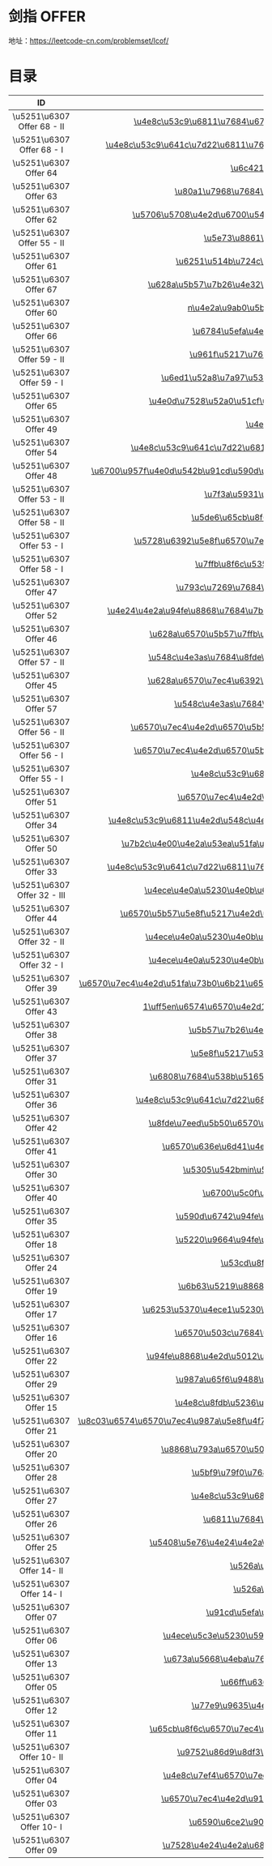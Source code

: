 
# 剑指 OFFER

地址：https://leetcode-cn.com/problemset/lcof/ 

# 目录 

| ID | Title | Solutions |
| :------: | :------: | :------: |
| \u5251\u6307 Offer 68 - II | [\u4e8c\u53c9\u6811\u7684\u6700\u8fd1\u516c\u5171\u7956\u5148 LCOF](https://leetcode.com/problems/er-cha-shu-de-zui-jin-gong-gong-zu-xian-lcof/) | [题解](/other/lcof/list/68-II-er-cha-shu-de-zui-jin-gong-gong-zu-xian-lcof/) |
| \u5251\u6307 Offer 68 - I | [\u4e8c\u53c9\u641c\u7d22\u6811\u7684\u6700\u8fd1\u516c\u5171\u7956\u5148 LCOF](https://leetcode.com/problems/er-cha-sou-suo-shu-de-zui-jin-gong-gong-zu-xian-lcof/) | [题解](/other/lcof/list/68-I-er-cha-sou-suo-shu-de-zui-jin-gong-gong-zu-xian-lcof/) |
| \u5251\u6307 Offer 64 | [\u6c421+2+\u2026+n LCOF](https://leetcode.com/problems/qiu-12n-lcof/) | [题解](/other/lcof/list/64-qiu-12n-lcof/) |
| \u5251\u6307 Offer 63 | [\u80a1\u7968\u7684\u6700\u5927\u5229\u6da6 LCOF](https://leetcode.com/problems/gu-piao-de-zui-da-li-run-lcof/) | [题解](/other/lcof/list/63-gu-piao-de-zui-da-li-run-lcof/) |
| \u5251\u6307 Offer 62 | [\u5706\u5708\u4e2d\u6700\u540e\u5269\u4e0b\u7684\u6570\u5b57 LCOF](https://leetcode.com/problems/yuan-quan-zhong-zui-hou-sheng-xia-de-shu-zi-lcof/) | [题解](/other/lcof/list/62-yuan-quan-zhong-zui-hou-sheng-xia-de-shu-zi-lcof/) |
| \u5251\u6307 Offer 55 - II | [\u5e73\u8861\u4e8c\u53c9\u6811 LCOF](https://leetcode.com/problems/ping-heng-er-cha-shu-lcof/) | [题解](/other/lcof/list/55-II-ping-heng-er-cha-shu-lcof/) |
| \u5251\u6307 Offer 61 | [\u6251\u514b\u724c\u4e2d\u7684\u987a\u5b50 LCOF](https://leetcode.com/problems/bu-ke-pai-zhong-de-shun-zi-lcof/) | [题解](/other/lcof/list/61-bu-ke-pai-zhong-de-shun-zi-lcof/) |
| \u5251\u6307 Offer 67 | [\u628a\u5b57\u7b26\u4e32\u8f6c\u6362\u6210\u6574\u6570 LCOF](https://leetcode.com/problems/ba-zi-fu-chuan-zhuan-huan-cheng-zheng-shu-lcof/) | [题解](/other/lcof/list/67-ba-zi-fu-chuan-zhuan-huan-cheng-zheng-shu-lcof/) |
| \u5251\u6307 Offer 60 | [n\u4e2a\u9ab0\u5b50\u7684\u70b9\u6570 LCOF](https://leetcode.com/problems/nge-tou-zi-de-dian-shu-lcof/) | [题解](/other/lcof/list/60-nge-tou-zi-de-dian-shu-lcof/) |
| \u5251\u6307 Offer 66 | [\u6784\u5efa\u4e58\u79ef\u6570\u7ec4 LCOF](https://leetcode.com/problems/gou-jian-cheng-ji-shu-zu-lcof/) | [题解](/other/lcof/list/66-gou-jian-cheng-ji-shu-zu-lcof/) |
| \u5251\u6307 Offer 59 - II | [\u961f\u5217\u7684\u6700\u5927\u503c LCOF](https://leetcode.com/problems/dui-lie-de-zui-da-zhi-lcof/) | [题解](/other/lcof/list/59-II-dui-lie-de-zui-da-zhi-lcof/) |
| \u5251\u6307 Offer 59 - I | [\u6ed1\u52a8\u7a97\u53e3\u7684\u6700\u5927\u503c LCOF](https://leetcode.com/problems/hua-dong-chuang-kou-de-zui-da-zhi-lcof/) | [题解](/other/lcof/list/59-I-hua-dong-chuang-kou-de-zui-da-zhi-lcof/) |
| \u5251\u6307 Offer 65 | [\u4e0d\u7528\u52a0\u51cf\u4e58\u9664\u505a\u52a0\u6cd5 LCOF](https://leetcode.com/problems/bu-yong-jia-jian-cheng-chu-zuo-jia-fa-lcof/) | [题解](/other/lcof/list/65-bu-yong-jia-jian-cheng-chu-zuo-jia-fa-lcof/) |
| \u5251\u6307 Offer 49 | [\u4e11\u6570 LCOF](https://leetcode.com/problems/chou-shu-lcof/) | [题解](/other/lcof/list/49-chou-shu-lcof/) |
| \u5251\u6307 Offer 54 | [\u4e8c\u53c9\u641c\u7d22\u6811\u7684\u7b2ck\u5927\u8282\u70b9 LCOF](https://leetcode.com/problems/er-cha-sou-suo-shu-de-di-kda-jie-dian-lcof/) | [题解](/other/lcof/list/54-er-cha-sou-suo-shu-de-di-kda-jie-dian-lcof/) |
| \u5251\u6307 Offer 48 | [\u6700\u957f\u4e0d\u542b\u91cd\u590d\u5b57\u7b26\u7684\u5b50\u5b57\u7b26\u4e32 LCOF](https://leetcode.com/problems/zui-chang-bu-han-zhong-fu-zi-fu-de-zi-zi-fu-chuan-lcof/) | [题解](/other/lcof/list/48-zui-chang-bu-han-zhong-fu-zi-fu-de-zi-zi-fu-chuan-lcof/) |
| \u5251\u6307 Offer 53 - II | [\u7f3a\u5931\u7684\u6570\u5b57 LCOF](https://leetcode.com/problems/que-shi-de-shu-zi-lcof/) | [题解](/other/lcof/list/53-II-que-shi-de-shu-zi-lcof/) |
| \u5251\u6307 Offer 58 - II | [\u5de6\u65cb\u8f6c\u5b57\u7b26\u4e32 LCOF](https://leetcode.com/problems/zuo-xuan-zhuan-zi-fu-chuan-lcof/) | [题解](/other/lcof/list/58-II-zuo-xuan-zhuan-zi-fu-chuan-lcof/) |
| \u5251\u6307 Offer 53 - I | [\u5728\u6392\u5e8f\u6570\u7ec4\u4e2d\u67e5\u627e\u6570\u5b57 LCOF](https://leetcode.com/problems/zai-pai-xu-shu-zu-zhong-cha-zhao-shu-zi-lcof/) | [题解](/other/lcof/list/53-I-zai-pai-xu-shu-zu-zhong-cha-zhao-shu-zi-lcof/) |
| \u5251\u6307 Offer 58 - I | [\u7ffb\u8f6c\u5355\u8bcd\u987a\u5e8f LCOF](https://leetcode.com/problems/fan-zhuan-dan-ci-shun-xu-lcof/) | [题解](/other/lcof/list/58-I-fan-zhuan-dan-ci-shun-xu-lcof/) |
| \u5251\u6307 Offer 47 | [\u793c\u7269\u7684\u6700\u5927\u4ef7\u503c LCOF](https://leetcode.com/problems/li-wu-de-zui-da-jie-zhi-lcof/) | [题解](/other/lcof/list/47-li-wu-de-zui-da-jie-zhi-lcof/) |
| \u5251\u6307 Offer 52 | [\u4e24\u4e2a\u94fe\u8868\u7684\u7b2c\u4e00\u4e2a\u516c\u5171\u8282\u70b9 LCOF](https://leetcode.com/problems/liang-ge-lian-biao-de-di-yi-ge-gong-gong-jie-dian-lcof/) | [题解](/other/lcof/list/52-liang-ge-lian-biao-de-di-yi-ge-gong-gong-jie-dian-lcof/) |
| \u5251\u6307 Offer 46 | [\u628a\u6570\u5b57\u7ffb\u8bd1\u6210\u5b57\u7b26\u4e32 LCOF](https://leetcode.com/problems/ba-shu-zi-fan-yi-cheng-zi-fu-chuan-lcof/) | [题解](/other/lcof/list/46-ba-shu-zi-fan-yi-cheng-zi-fu-chuan-lcof/) |
| \u5251\u6307 Offer 57 - II | [\u548c\u4e3as\u7684\u8fde\u7eed\u6b63\u6570\u5e8f\u5217 LCOF](https://leetcode.com/problems/he-wei-sde-lian-xu-zheng-shu-xu-lie-lcof/) | [题解](/other/lcof/list/57-II-he-wei-sde-lian-xu-zheng-shu-xu-lie-lcof/) |
| \u5251\u6307 Offer 45 | [\u628a\u6570\u7ec4\u6392\u6210\u6700\u5c0f\u7684\u6570 LCOF](https://leetcode.com/problems/ba-shu-zu-pai-cheng-zui-xiao-de-shu-lcof/) | [题解](/other/lcof/list/45-ba-shu-zu-pai-cheng-zui-xiao-de-shu-lcof/) |
| \u5251\u6307 Offer 57 | [\u548c\u4e3as\u7684\u4e24\u4e2a\u6570\u5b57 LCOF](https://leetcode.com/problems/he-wei-sde-liang-ge-shu-zi-lcof/) | [题解](/other/lcof/list/57-he-wei-sde-liang-ge-shu-zi-lcof/) |
| \u5251\u6307 Offer 56 - II | [\u6570\u7ec4\u4e2d\u6570\u5b57\u51fa\u73b0\u7684\u6b21\u6570 II LCOF](https://leetcode.com/problems/shu-zu-zhong-shu-zi-chu-xian-de-ci-shu-ii-lcof/) | [题解](/other/lcof/list/56-II-shu-zu-zhong-shu-zi-chu-xian-de-ci-shu-ii-lcof/) |
| \u5251\u6307 Offer 56 - I | [\u6570\u7ec4\u4e2d\u6570\u5b57\u51fa\u73b0\u7684\u6b21\u6570 LCOF](https://leetcode.com/problems/shu-zu-zhong-shu-zi-chu-xian-de-ci-shu-lcof/) | [题解](/other/lcof/list/56-I-shu-zu-zhong-shu-zi-chu-xian-de-ci-shu-lcof/) |
| \u5251\u6307 Offer 55 - I | [\u4e8c\u53c9\u6811\u7684\u6df1\u5ea6 LCOF](https://leetcode.com/problems/er-cha-shu-de-shen-du-lcof/) | [题解](/other/lcof/list/55-I-er-cha-shu-de-shen-du-lcof/) |
| \u5251\u6307 Offer 51 | [\u6570\u7ec4\u4e2d\u7684\u9006\u5e8f\u5bf9 LCOF](https://leetcode.com/problems/shu-zu-zhong-de-ni-xu-dui-lcof/) | [题解](/other/lcof/list/51-shu-zu-zhong-de-ni-xu-dui-lcof/) |
| \u5251\u6307 Offer 34 | [\u4e8c\u53c9\u6811\u4e2d\u548c\u4e3a\u67d0\u4e00\u503c\u7684\u8def\u5f84 LCOF](https://leetcode.com/problems/er-cha-shu-zhong-he-wei-mou-yi-zhi-de-lu-jing-lcof/) | [题解](/other/lcof/list/34-er-cha-shu-zhong-he-wei-mou-yi-zhi-de-lu-jing-lcof/) |
| \u5251\u6307 Offer 50 | [\u7b2c\u4e00\u4e2a\u53ea\u51fa\u73b0\u4e00\u6b21\u7684\u5b57\u7b26 LCOF](https://leetcode.com/problems/di-yi-ge-zhi-chu-xian-yi-ci-de-zi-fu-lcof/) | [题解](/other/lcof/list/50-di-yi-ge-zhi-chu-xian-yi-ci-de-zi-fu-lcof/) |
| \u5251\u6307 Offer 33 | [\u4e8c\u53c9\u641c\u7d22\u6811\u7684\u540e\u5e8f\u904d\u5386\u5e8f\u5217 LCOF](https://leetcode.com/problems/er-cha-sou-suo-shu-de-hou-xu-bian-li-xu-lie-lcof/) | [题解](/other/lcof/list/33-er-cha-sou-suo-shu-de-hou-xu-bian-li-xu-lie-lcof/) |
| \u5251\u6307 Offer 32 - III | [\u4ece\u4e0a\u5230\u4e0b\u6253\u5370\u4e8c\u53c9\u6811 III LCOF](https://leetcode.com/problems/cong-shang-dao-xia-da-yin-er-cha-shu-iii-lcof/) | [题解](/other/lcof/list/32-III-cong-shang-dao-xia-da-yin-er-cha-shu-iii-lcof/) |
| \u5251\u6307 Offer 44 | [\u6570\u5b57\u5e8f\u5217\u4e2d\u67d0\u4e00\u4f4d\u7684\u6570\u5b57 LCOF](https://leetcode.com/problems/shu-zi-xu-lie-zhong-mou-yi-wei-de-shu-zi-lcof/) | [题解](/other/lcof/list/44-shu-zi-xu-lie-zhong-mou-yi-wei-de-shu-zi-lcof/) |
| \u5251\u6307 Offer 32 - II | [\u4ece\u4e0a\u5230\u4e0b\u6253\u5370\u4e8c\u53c9\u6811 II LCOF](https://leetcode.com/problems/cong-shang-dao-xia-da-yin-er-cha-shu-ii-lcof/) | [题解](/other/lcof/list/32-II-cong-shang-dao-xia-da-yin-er-cha-shu-ii-lcof/) |
| \u5251\u6307 Offer 32 - I | [\u4ece\u4e0a\u5230\u4e0b\u6253\u5370\u4e8c\u53c9\u6811 LCOF](https://leetcode.com/problems/cong-shang-dao-xia-da-yin-er-cha-shu-lcof/) | [题解](/other/lcof/list/32-I-cong-shang-dao-xia-da-yin-er-cha-shu-lcof/) |
| \u5251\u6307 Offer 39 | [\u6570\u7ec4\u4e2d\u51fa\u73b0\u6b21\u6570\u8d85\u8fc7\u4e00\u534a\u7684\u6570\u5b57 LCOF](https://leetcode.com/problems/shu-zu-zhong-chu-xian-ci-shu-chao-guo-yi-ban-de-shu-zi-lcof/) | [题解](/other/lcof/list/39-shu-zu-zhong-chu-xian-ci-shu-chao-guo-yi-ban-de-shu-zi-lcof/) |
| \u5251\u6307 Offer 43 | [1\uff5en\u6574\u6570\u4e2d1\u51fa\u73b0\u7684\u6b21\u6570 LCOF](https://leetcode.com/problems/1nzheng-shu-zhong-1chu-xian-de-ci-shu-lcof/) | [题解](/other/lcof/list/43-1nzheng-shu-zhong-1chu-xian-de-ci-shu-lcof/) |
| \u5251\u6307 Offer 38 | [\u5b57\u7b26\u4e32\u7684\u6392\u5217 LCOF](https://leetcode.com/problems/zi-fu-chuan-de-pai-lie-lcof/) | [题解](/other/lcof/list/38-zi-fu-chuan-de-pai-lie-lcof/) |
| \u5251\u6307 Offer 37 | [\u5e8f\u5217\u5316\u4e8c\u53c9\u6811 LCOF](https://leetcode.com/problems/xu-lie-hua-er-cha-shu-lcof/) | [题解](/other/lcof/list/37-xu-lie-hua-er-cha-shu-lcof/) |
| \u5251\u6307 Offer 31 | [\u6808\u7684\u538b\u5165\u3001\u5f39\u51fa\u5e8f\u5217 LCOF](https://leetcode.com/problems/zhan-de-ya-ru-dan-chu-xu-lie-lcof/) | [题解](/other/lcof/list/31-zhan-de-ya-ru-dan-chu-xu-lie-lcof/) |
| \u5251\u6307 Offer 36 | [\u4e8c\u53c9\u641c\u7d22\u6811\u4e0e\u53cc\u5411\u94fe\u8868 LCOF](https://leetcode.com/problems/er-cha-sou-suo-shu-yu-shuang-xiang-lian-biao-lcof/) | [题解](/other/lcof/list/36-er-cha-sou-suo-shu-yu-shuang-xiang-lian-biao-lcof/) |
| \u5251\u6307 Offer 42 | [\u8fde\u7eed\u5b50\u6570\u7ec4\u7684\u6700\u5927\u548c LCOF](https://leetcode.com/problems/lian-xu-zi-shu-zu-de-zui-da-he-lcof/) | [题解](/other/lcof/list/42-lian-xu-zi-shu-zu-de-zui-da-he-lcof/) |
| \u5251\u6307 Offer 41 | [\u6570\u636e\u6d41\u4e2d\u7684\u4e2d\u4f4d\u6570 LCOF](https://leetcode.com/problems/shu-ju-liu-zhong-de-zhong-wei-shu-lcof/) | [题解](/other/lcof/list/41-shu-ju-liu-zhong-de-zhong-wei-shu-lcof/) |
| \u5251\u6307 Offer 30 | [\u5305\u542bmin\u51fd\u6570\u7684\u6808 LCOF](https://leetcode.com/problems/bao-han-minhan-shu-de-zhan-lcof/) | [题解](/other/lcof/list/30-bao-han-minhan-shu-de-zhan-lcof/) |
| \u5251\u6307 Offer 40 | [\u6700\u5c0f\u7684k\u4e2a\u6570 LCOF](https://leetcode.com/problems/zui-xiao-de-kge-shu-lcof/) | [题解](/other/lcof/list/40-zui-xiao-de-kge-shu-lcof/) |
| \u5251\u6307 Offer 35 | [\u590d\u6742\u94fe\u8868\u7684\u590d\u5236 LCOF](https://leetcode.com/problems/fu-za-lian-biao-de-fu-zhi-lcof/) | [题解](/other/lcof/list/35-fu-za-lian-biao-de-fu-zhi-lcof/) |
| \u5251\u6307 Offer 18 | [\u5220\u9664\u94fe\u8868\u7684\u8282\u70b9 LCOF](https://leetcode.com/problems/shan-chu-lian-biao-de-jie-dian-lcof/) | [题解](/other/lcof/list/18-shan-chu-lian-biao-de-jie-dian-lcof/) |
| \u5251\u6307 Offer 24 | [\u53cd\u8f6c\u94fe\u8868 LCOF](https://leetcode.com/problems/fan-zhuan-lian-biao-lcof/) | [题解](/other/lcof/list/24-fan-zhuan-lian-biao-lcof/) |
| \u5251\u6307 Offer 19 | [\u6b63\u5219\u8868\u8fbe\u5f0f\u5339\u914d LCOF](https://leetcode.com/problems/zheng-ze-biao-da-shi-pi-pei-lcof/) | [题解](/other/lcof/list/19-zheng-ze-biao-da-shi-pi-pei-lcof/) |
| \u5251\u6307 Offer 17 | [\u6253\u5370\u4ece1\u5230\u6700\u5927\u7684n\u4f4d\u6570 LCOF](https://leetcode.com/problems/da-yin-cong-1dao-zui-da-de-nwei-shu-lcof/) | [题解](/other/lcof/list/17-da-yin-cong-1dao-zui-da-de-nwei-shu-lcof/) |
| \u5251\u6307 Offer 16 | [\u6570\u503c\u7684\u6574\u6570\u6b21\u65b9 LCOF](https://leetcode.com/problems/shu-zhi-de-zheng-shu-ci-fang-lcof/) | [题解](/other/lcof/list/16-shu-zhi-de-zheng-shu-ci-fang-lcof/) |
| \u5251\u6307 Offer 22 | [\u94fe\u8868\u4e2d\u5012\u6570\u7b2ck\u4e2a\u8282\u70b9 LCOF](https://leetcode.com/problems/lian-biao-zhong-dao-shu-di-kge-jie-dian-lcof/) | [题解](/other/lcof/list/22-lian-biao-zhong-dao-shu-di-kge-jie-dian-lcof/) |
| \u5251\u6307 Offer 29 | [\u987a\u65f6\u9488\u6253\u5370\u77e9\u9635 LCOF](https://leetcode.com/problems/shun-shi-zhen-da-yin-ju-zhen-lcof/) | [题解](/other/lcof/list/29-shun-shi-zhen-da-yin-ju-zhen-lcof/) |
| \u5251\u6307 Offer 15 | [\u4e8c\u8fdb\u5236\u4e2d1\u7684\u4e2a\u6570 LCOF](https://leetcode.com/problems/er-jin-zhi-zhong-1de-ge-shu-lcof/) | [题解](/other/lcof/list/15-er-jin-zhi-zhong-1de-ge-shu-lcof/) |
| \u5251\u6307 Offer 21 | [\u8c03\u6574\u6570\u7ec4\u987a\u5e8f\u4f7f\u5947\u6570\u4f4d\u4e8e\u5076\u6570\u524d\u9762 LCOF](https://leetcode.com/problems/diao-zheng-shu-zu-shun-xu-shi-qi-shu-wei-yu-ou-shu-qian-mian-lcof/) | [题解](/other/lcof/list/21-diao-zheng-shu-zu-shun-xu-shi-qi-shu-wei-yu-ou-shu-qian-mian-lcof/) |
| \u5251\u6307 Offer 20 | [\u8868\u793a\u6570\u503c\u7684\u5b57\u7b26\u4e32 LCOF](https://leetcode.com/problems/biao-shi-shu-zhi-de-zi-fu-chuan-lcof/) | [题解](/other/lcof/list/20-biao-shi-shu-zhi-de-zi-fu-chuan-lcof/) |
| \u5251\u6307 Offer 28 | [\u5bf9\u79f0\u7684\u4e8c\u53c9\u6811 LCOF](https://leetcode.com/problems/dui-cheng-de-er-cha-shu-lcof/) | [题解](/other/lcof/list/28-dui-cheng-de-er-cha-shu-lcof/) |
| \u5251\u6307 Offer 27 | [\u4e8c\u53c9\u6811\u7684\u955c\u50cf LCOF](https://leetcode.com/problems/er-cha-shu-de-jing-xiang-lcof/) | [题解](/other/lcof/list/27-er-cha-shu-de-jing-xiang-lcof/) |
| \u5251\u6307 Offer 26 | [\u6811\u7684\u5b50\u7ed3\u6784 LCOF](https://leetcode.com/problems/shu-de-zi-jie-gou-lcof/) | [题解](/other/lcof/list/26-shu-de-zi-jie-gou-lcof/) |
| \u5251\u6307 Offer 25 | [\u5408\u5e76\u4e24\u4e2a\u6392\u5e8f\u7684\u94fe\u8868 LCOF](https://leetcode.com/problems/he-bing-liang-ge-pai-xu-de-lian-biao-lcof/) | [题解](/other/lcof/list/25-he-bing-liang-ge-pai-xu-de-lian-biao-lcof/) |
| \u5251\u6307 Offer 14- II | [\u526a\u7ef3\u5b50 II LCOF](https://leetcode.com/problems/jian-sheng-zi-ii-lcof/) | [题解](/other/lcof/list/14-II-jian-sheng-zi-ii-lcof/) |
| \u5251\u6307 Offer 14- I | [\u526a\u7ef3\u5b50 LCOF](https://leetcode.com/problems/jian-sheng-zi-lcof/) | [题解](/other/lcof/list/14-I-jian-sheng-zi-lcof/) |
| \u5251\u6307 Offer 07 | [\u91cd\u5efa\u4e8c\u53c9\u6811 LCOF](https://leetcode.com/problems/zhong-jian-er-cha-shu-lcof/) | [题解](/other/lcof/list/07-zhong-jian-er-cha-shu-lcof/) |
| \u5251\u6307 Offer 06 | [\u4ece\u5c3e\u5230\u5934\u6253\u5370\u94fe\u8868 LCOF](https://leetcode.com/problems/cong-wei-dao-tou-da-yin-lian-biao-lcof/) | [题解](/other/lcof/list/06-cong-wei-dao-tou-da-yin-lian-biao-lcof/) |
| \u5251\u6307 Offer 13 | [\u673a\u5668\u4eba\u7684\u8fd0\u52a8\u8303\u56f4 LCOF](https://leetcode.com/problems/ji-qi-ren-de-yun-dong-fan-wei-lcof/) | [题解](/other/lcof/list/13-ji-qi-ren-de-yun-dong-fan-wei-lcof/) |
| \u5251\u6307 Offer 05 | [\u66ff\u6362\u7a7a\u683c LCOF](https://leetcode.com/problems/ti-huan-kong-ge-lcof/) | [题解](/other/lcof/list/05-ti-huan-kong-ge-lcof/) |
| \u5251\u6307 Offer 12 | [\u77e9\u9635\u4e2d\u7684\u8def\u5f84 LCOF](https://leetcode.com/problems/ju-zhen-zhong-de-lu-jing-lcof/) | [题解](/other/lcof/list/12-ju-zhen-zhong-de-lu-jing-lcof/) |
| \u5251\u6307 Offer 11 | [\u65cb\u8f6c\u6570\u7ec4\u7684\u6700\u5c0f\u6570\u5b57 LCOF](https://leetcode.com/problems/xuan-zhuan-shu-zu-de-zui-xiao-shu-zi-lcof/) | [题解](/other/lcof/list/11-xuan-zhuan-shu-zu-de-zui-xiao-shu-zi-lcof/) |
| \u5251\u6307 Offer 10- II | [\u9752\u86d9\u8df3\u53f0\u9636\u95ee\u9898 LCOF](https://leetcode.com/problems/qing-wa-tiao-tai-jie-wen-ti-lcof/) | [题解](/other/lcof/list/10-II-qing-wa-tiao-tai-jie-wen-ti-lcof/) |
| \u5251\u6307 Offer 04 | [\u4e8c\u7ef4\u6570\u7ec4\u4e2d\u7684\u67e5\u627e LCOF](https://leetcode.com/problems/er-wei-shu-zu-zhong-de-cha-zhao-lcof/) | [题解](/other/lcof/list/04-er-wei-shu-zu-zhong-de-cha-zhao-lcof/) |
| \u5251\u6307 Offer 03 | [\u6570\u7ec4\u4e2d\u91cd\u590d\u7684\u6570\u5b57 LCOF](https://leetcode.com/problems/shu-zu-zhong-zhong-fu-de-shu-zi-lcof/) | [题解](/other/lcof/list/03-shu-zu-zhong-zhong-fu-de-shu-zi-lcof/) |
| \u5251\u6307 Offer 10- I | [\u6590\u6ce2\u90a3\u5951\u6570\u5217 LCOF](https://leetcode.com/problems/fei-bo-na-qi-shu-lie-lcof/) | [题解](/other/lcof/list/10-I-fei-bo-na-qi-shu-lie-lcof/) |
| \u5251\u6307 Offer 09 | [\u7528\u4e24\u4e2a\u6808\u5b9e\u73b0\u961f\u5217 LCOF](https://leetcode.com/problems/yong-liang-ge-zhan-shi-xian-dui-lie-lcof/) | [题解](/other/lcof/list/09-yong-liang-ge-zhan-shi-xian-dui-lie-lcof/) |
